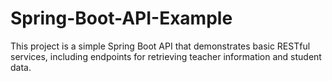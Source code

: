 # Spring-Boot-API-Example
This project is a simple Spring Boot API that demonstrates basic RESTful services, including endpoints for retrieving teacher information and student data.
